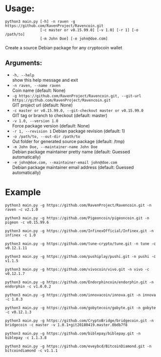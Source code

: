# Usage:
```
python3 main.py [-h] -n raven -g https://github.com/RavenProject/Ravencoin.git
                [-c master or v0.15.99.0] [-v 1.0] [-r 1] [-o /path/to]
                [-m John Doe] [-e john@doe.com]
```

Create a source Debian package for any cryptocoin wallet

## Arguments:
* `-h, --help`  
show this help message and exit
* `-n raven, --name raven`  
Coin name (default: None)
* `-g https://github.com/RavenProject/Ravencoin.git, --git-url https://github.com/RavenProject/Ravencoin.git`  
GIT project url (default: None)
* `-c master or v0.15.99.0, --git-checkout master or v0.15.99.0`  
GIT tag or branch to checkout (default: master)
* `-v 1.0, --version 1.0`  
Force package version (default: None)
* `-r 1, --revision 1` 
Debian package revision (default: 1)
* `-o /path/to, --out-dir /path/to`  
Out folder for generated source package (default: /tmp)
* `-m John Doe, --maintainer-name John Doe`  
Debian package maintainer pretty name (default: Guessed automatically)
* `-e john@doe.com, --maintainer-email john@doe.com`  
Debian package maintainer email address (default: Guessed automatically)

# Example

`python3 main.py -g https://github.com/RavenProject/Ravencoin.git -n raven -c v2.1.0`

`python3 main.py -g https://github.com/Pigeoncoin/pigeoncoin.git -n pigeon -c v0.15.99.6`

`python3 main.py -g https://github.com/InfinexOfficial/Infinex.git -n infinex -c 1.0`

`python3 main.py -g https://github.com/tune-crypto/tune.git -n tune -c v0.12.1.11`

`python3 main.py -g https://github.com/pushiplay/pushi.git -n pushi -c v1.1.5`

`python3 main.py -g https://github.com/vivocoin/vivo.git -n vivo -c v0.12.1.7`

`python3 main.py -g https://github.com/Endorphincoin/endorphin.git -n endorphin -c v1.0.0.2`

`python3 main.py -g https://github.com/innovacoin/innova.git -n innova -c 1.0.3`

`python3 main.py -g https://github.com/gobytecoin/gobyte.git -n gobyte -c v0.12.1.3`

`python3 main.py -g https://github.com/CryptoBridge/bridgecoin.git -n bridgecoin -c master -v 1.0.1+git20180419.master.0bdb7f8`

`python3 main.py -g https://github.com/biblepay/biblepay.git -n biblepay -c 1.1.3.8`

`python3 main.py -g https://github.com/eveybcd/BitcoinDiamond.git -n bitcoindiamond -c v1.1.1`
